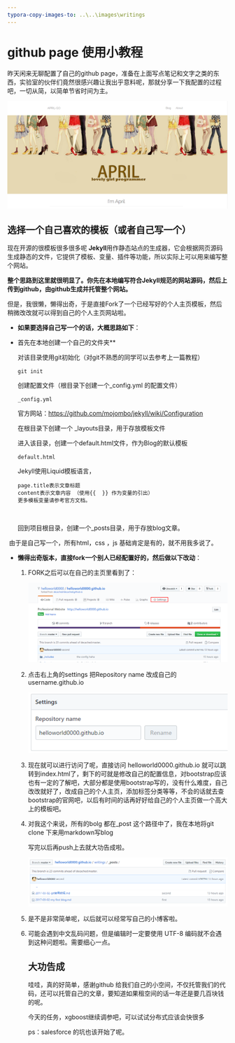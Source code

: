 ```yaml
---
typora-copy-images-to: ..\..\images\writings
---
```


# github page 使用小教程

昨天闲来无聊配置了自己的github page，准备在上面写点笔记和文字之类的东西，实验室的伙伴们竟然很感兴趣让我出乎意料呢，那就分享一下我配置的过程吧，一切从简，以简单节省时间为主。

![1488506957304](../../images/writings/1488506957304.png)

## 选择一个自己喜欢的模板（或者自己写一个）

现在开源的很模板很多很多呢 **Jekyll**用作静态站点的生成器，它会根据网页源码生成静态的文件，它提供了模板、变量、插件等功能，所以实际上可以用来编写整个网站。

**整个思路到这里就很明显了。你先在本地编写符合Jekyll规范的网站源码，然后上传到github，由github生成并托管整个网站。**

但是，我很懒，懒得出奇，于是直接Fork了一个已经写好的个人主页模板，然后稍微改改就可以得到自己的个人主页网站啦。

- **如果要选择自己写一个的话，大概思路如下**：

- 首先在本地创建一个自己的文件夹**

  对该目录使用git初始化（对git不熟悉的同学可以去参考上一篇教程）

  ```
  git init
  ```

   创建配置文件（根目录下创建一个_config.yml 的配置文件）

  ```
  _config.yml
  ```

  官方网站：https://github.com/mojombo/jekyll/wiki/Configuration

  在根目录下创建一个 _layouts目录，用于存放模板文件

  进入该目录，创建一个default.html文件，作为Blog的默认模板

  ```
  default.html
  ```

  Jekyll使用Liquid模板语言，

  ```
  page.title表示文章标题
  content表示文章内容 （使用{{  }} 作为变量的引出）
  更多模板变量请参考官方文档。
  ```

  ​

  回到项目根目录，创建一个_posts目录，用于存放blog文章。

​       由于是自己写一个，所有html，css ，js 基础肯定是有的，就不用我多说了。

- **懒得出奇版本，直接fork一个别人已经配置好的，然后做以下改动**：

  1. FORK之后可以在自己的主页里看到了：

     ![1488507906787](../../images/writings/1488507906787.png)

  2. 点击右上角的settings 把Repository name 改成自己的username.github.io

     ![1488507982364](../../images/writings/1488507982364.png)

  3. 现在就可以进行访问了呢，直接访问 helloworld0000.github.io 就可以跳转到index.html了，剩下的可就是修改自己的配置信息，对bootstrap应该也有一定的了解吧，大部分都是使用bootstrap写的，没有什么难度，自己改改就好了，改成自己的个人主页，添加标签分类等等，不会的话就去查bootstrap的官网吧，以后有时间的话再好好给自己的个人主页做一个高大上的模板吧。

  4. 对我这个来说，所有的bolg 都在_post 这个路径中了，我在本地将git clone 下来用markdown写blog

     写完以后再push上去就大功告成啦。

     ![1488508407889](../../images/writings/1488508407889.png)

  5. 是不是非常简单呢，以后就可以经常写自己的小博客啦。

  6. 可能会遇到中文乱码问题，但是编辑时一定要使用 UTF-8 编码就不会遇到这种问题啦。需要细心一点。

     ## 大功告成

     哇哇，真的好简单，感谢github 给我们自己的小空间，不仅托管我们的代码，还可以托管自己的文章，要知道如果租空间的话一年还是要几百块钱的呢。

     今天的任务，xgboost继续调参吧，可以试试分布式应该会快很多

     ps：salesforce 的坑也该开始了呢。

     ​